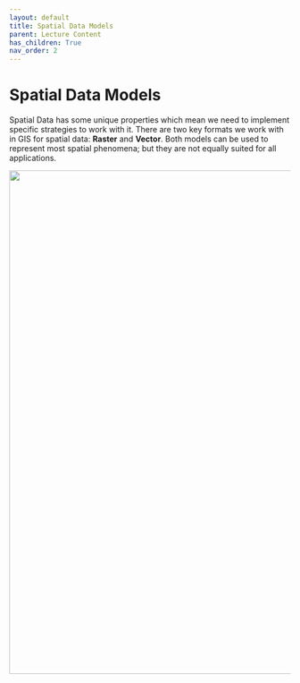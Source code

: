 ```yaml
---
layout: default
title: Spatial Data Models
parent: Lecture Content
has_children: True
nav_order: 2
---
```


# Spatial Data Models

Spatial Data has some unique properties which mean we need to implement specific strategies to work with it.  There are two key formats we work with in GIS for spatial data: **Raster** and **Vector**.  Both models can be used to represent most spatial phenomena; but they are not equally suited for all applications.

<img src="content/images/03-vector-v-raster.jpg" width="900">

